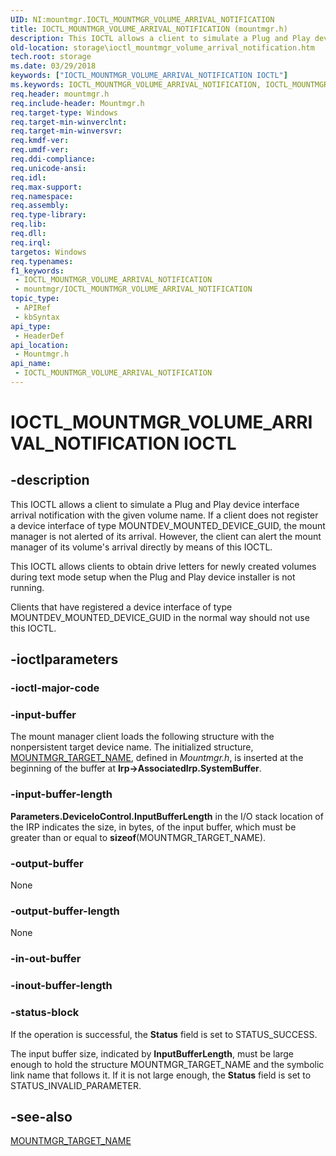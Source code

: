 ```yaml
---
UID: NI:mountmgr.IOCTL_MOUNTMGR_VOLUME_ARRIVAL_NOTIFICATION
title: IOCTL_MOUNTMGR_VOLUME_ARRIVAL_NOTIFICATION (mountmgr.h)
description: This IOCTL allows a client to simulate a Plug and Play device interface arrival notification with the given volume name.
old-location: storage\ioctl_mountmgr_volume_arrival_notification.htm
tech.root: storage
ms.date: 03/29/2018
keywords: ["IOCTL_MOUNTMGR_VOLUME_ARRIVAL_NOTIFICATION IOCTL"]
ms.keywords: IOCTL_MOUNTMGR_VOLUME_ARRIVAL_NOTIFICATION, IOCTL_MOUNTMGR_VOLUME_ARRIVAL_NOTIFICATION control, IOCTL_MOUNTMGR_VOLUME_ARRIVAL_NOTIFICATION control code [Storage Devices], k307_7a15b0f1-9be7-476f-936c-225e39ef53c0.xml, mountmgr/IOCTL_MOUNTMGR_VOLUME_ARRIVAL_NOTIFICATION, storage.ioctl_mountmgr_volume_arrival_notification
req.header: mountmgr.h
req.include-header: Mountmgr.h
req.target-type: Windows
req.target-min-winverclnt: 
req.target-min-winversvr: 
req.kmdf-ver: 
req.umdf-ver: 
req.ddi-compliance: 
req.unicode-ansi: 
req.idl: 
req.max-support: 
req.namespace: 
req.assembly: 
req.type-library: 
req.lib: 
req.dll: 
req.irql: 
targetos: Windows
req.typenames: 
f1_keywords:
 - IOCTL_MOUNTMGR_VOLUME_ARRIVAL_NOTIFICATION
 - mountmgr/IOCTL_MOUNTMGR_VOLUME_ARRIVAL_NOTIFICATION
topic_type:
 - APIRef
 - kbSyntax
api_type:
 - HeaderDef
api_location:
 - Mountmgr.h
api_name:
 - IOCTL_MOUNTMGR_VOLUME_ARRIVAL_NOTIFICATION
---
```


# IOCTL_MOUNTMGR_VOLUME_ARRIVAL_NOTIFICATION IOCTL


## -description

This IOCTL allows a client to simulate a Plug and Play device interface arrival notification with the given volume name. If a client does not register a device interface of type MOUNTDEV_MOUNTED_DEVICE_GUID, the mount manager is not alerted of its arrival. However, the client can alert the mount manager of its volume's arrival directly by means of this IOCTL.

This IOCTL allows clients to obtain drive letters for newly created volumes during text mode setup when the Plug and Play device installer is not running.

Clients that have registered a device interface of type MOUNTDEV_MOUNTED_DEVICE_GUID in the normal way should not use this IOCTL.

## -ioctlparameters

### -ioctl-major-code

### -input-buffer

The mount manager client loads the following structure with the nonpersistent target device name. The initialized structure, <a href="/windows-hardware/drivers/ddi/mountmgr/ns-mountmgr-_mountmgr_target_name">MOUNTMGR_TARGET_NAME</a>, defined in <i>Mountmgr.h</i>, is inserted at the beginning of the buffer at <b>Irp->AssociatedIrp.SystemBuffer</b>.

### -input-buffer-length

<b>Parameters.DeviceIoControl.InputBufferLength</b> in the I/O stack location of the IRP indicates the size, in bytes, of the input buffer, which must be greater than or equal to <b>sizeof</b>(MOUNTMGR_TARGET_NAME).

### -output-buffer

None

### -output-buffer-length

None

### -in-out-buffer

### -inout-buffer-length

### -status-block

If the operation is successful, the <b>Status</b> field is set to STATUS_SUCCESS.

The input buffer size, indicated by <b>InputBufferLength</b>, must be large enough to hold the structure MOUNTMGR_TARGET_NAME and the symbolic link name that follows it. If it is not large enough, the <b>Status</b> field is set to STATUS_INVALID_PARAMETER.

## -see-also

<a href="/windows-hardware/drivers/ddi/mountmgr/ns-mountmgr-_mountmgr_target_name">MOUNTMGR_TARGET_NAME</a>
